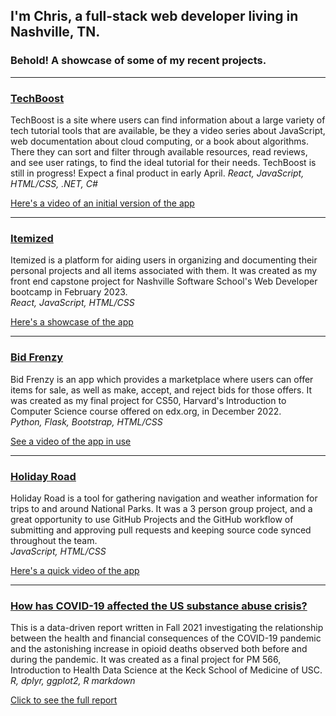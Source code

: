 ## I'm Chris, a full-stack web developer living in Nashville, TN.

### Behold! A showcase of some of my recent projects.

***
### [TechBoost](https://github.com/ristopherCh/techboost)  
TechBoost is a site where users can find information about a large variety of tech tutorial tools that are available, be they a video series about JavaScript, web documentation about cloud computing, or a book about algorithms. There they can sort and filter through available resources, read reviews, and see user ratings, to find the ideal tutorial for their needs.
TechBoost is still in progress! Expect a final product in early April.
*React, JavaScript, HTML/CSS, .NET, C#*  

[Here's a video of an initial version of the app](https://youtu.be/9d1m0XYqFRI)

---

### [Itemized](https://github.com/ristopherCh/itemized)  
Itemized is a platform for aiding users in organizing and documenting their personal projects and all items associated with them. It was created as my front end capstone project for Nashville Software School's Web Developer bootcamp in February 2023.  
*React, JavaScript, HTML/CSS*  

[Here's a showcase of the app](https://youtu.be/DuclT6BHbV4)

---

### [Bid Frenzy](https://github.com/ristopherCh/cs50-final-project)  
Bid Frenzy is an app which provides a marketplace where users can offer items for sale, as well as make, accept, and reject bids for those offers. It was created as my final project for CS50, Harvard's Introduction to Computer Science course offered on edx.org, in December 2022.  
*Python, Flask, Bootstrap, HTML/CSS*  

[See a video of the app in use](https://youtu.be/07QwSRYMB6s)

---

### [Holiday Road](https://github.com/NSS-Day-Cohort-61/holiday-road-holiday-green-team)  
Holiday Road is a tool for gathering navigation and weather information for trips to and around National Parks. It was a 3 person group project, and a great opportunity to use GitHub Projects and the GitHub workflow of submitting and approving pull requests and keeping source code synced throughout the team.  
*JavaScript, HTML/CSS*

[Here's a quick video of the app](https://www.youtube.com/watch?v=H4qBvp1WzMg)

---

### [How has COVID-19 affected the US substance abuse crisis?](https://github.com/ristopherCh/PM-566-my-final-project)  
This is a data-driven report written in Fall 2021 investigating the relationship between the health and financial consequences of the COVID-19 pandemic and the astonishing increase in opioid deaths observed both before and during the pandemic. It was created as a final project for PM 566, Introduction to Health Data Science at the Keck School of Medicine of USC.  
*R, dplyr, ggplot2, R markdown*  

[Click to see the full report](https://ristopherch.github.io/PM-566-my-final-project/HansonChris_PM566_FinalReport.pdf)


<!--
**ristopherCh/ristopherCh** is a ✨ _special_ ✨ repository because its `README.md` (this file) appears on your GitHub profile.

Here are some ideas to get you started:

- 🔭 I’m currently working on ...
- 🌱 I’m currently learning ...
- 👯 I’m looking to collaborate on ...
- 🤔 I’m looking for help with ...
- 💬 Ask me about ...
- 📫 How to reach me: ...
- 😄 Pronouns: ...
- ⚡ Fun fact: ...
-->

